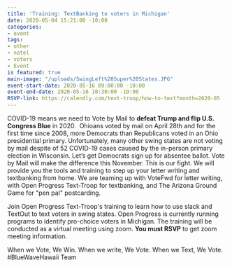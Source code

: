 ```yaml
---
title: 'Training: TextBanking to voters in Michigan'
date: 2020-05-04 15:21:00 -10:00
categories:
- event
tags:
- other
- natel
- voters
- Event
is featured: true
main-image: "/uploads/SwingLeft%20Super%20States.JPG"
event-start-date: 2020-05-16 09:00:00 -10:00
event-end-date: 2020-05-16 10:30:00 -10:00
RSVP-link: https://calendly.com/text-troop/how-to-text?month=2020-05
---
```


COVID-19 means we need to Vote by Mail to **defeat Trump and flip U.S. Congress Blue** in 2020.  Ohioans voted by mail on April 28th and for the first time since 2008, more Democrats than Republicans voted in an Ohio presidential primary.  Unfortunately, many other swing states are not voting by mail despite of 52 COVID-19 cases caused by the in-person primary election in Wisconsin.  Let’s get Democrats sign up for absentee ballot.  Vote by Mail will make the difference this November.  This is our fight.
We will provide you the tools and training to step up your letter writing and textbanking from home. We are teaming up with VoteFwd for letter writing, with Open Progress Text-Troop for textbanking, and The Arizona Ground Game for "pen pal" postcarding.  

Join Open Progress Text-Troop's training to learn how to use slack and TextOut to text voters in swing states.  Open Progress is currently running programs to identify pro-choice voters in Michigan.  The training will be conducted as a virtual meeting using zoom. **You must RSVP** to get zoom meeting information.  

When we Vote, We Win.  When we write, We Vote.  When we Text, We Vote.
#BlueWaveHawaii Team